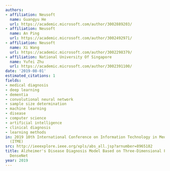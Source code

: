 ```yaml
---
authors:
- affiliation: Neusoft
  name: Guangyu He
  url: https://academic.microsoft.com/author/3002889203/
- affiliation: Neusoft
  name: An Ping
  url: https://academic.microsoft.com/author/3002492971/
- affiliation: Neusoft
  name: Xi Wang
  url: https://academic.microsoft.com/author/3002298379/
- affiliation: National University Of Singapore
  name: Yufei Zhu
  url: https://academic.microsoft.com/author/3002391100/
date: '2019-08-01'
estimated_citations: 1
fields:
- medical diagnosis
- deep learning
- dementia
- convolutional neural network
- sample size determination
- machine learning
- disease
- computer science
- artificial intelligence
- clinical diagnosis
- learning methods
in: 2019 10th International Conference on Information Technology in Medicine and Education
  (ITME)
src: http://ieeexplore.ieee.org/xpls/abs_all.jsp?arnumber=8965182
title: Alzheimer's Disease Diagnosis Model Based on Three-Dimensional Full Convolutional
  DenseNet
year: 2019
---
```

